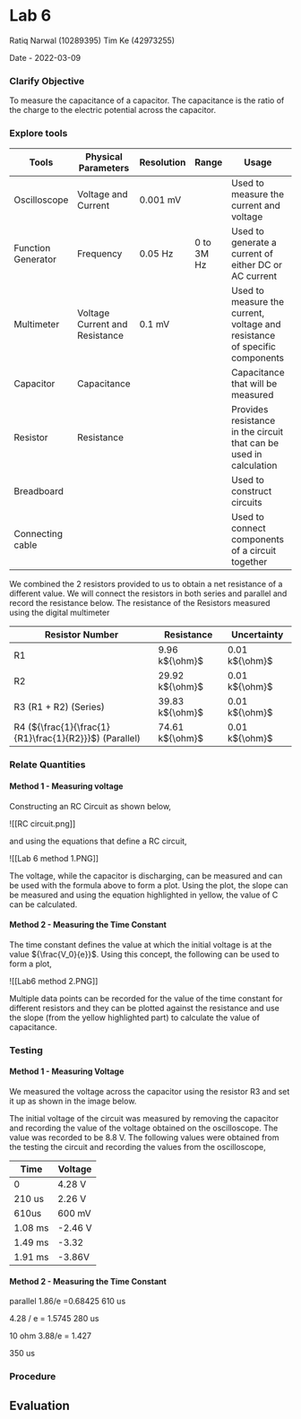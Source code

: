 # Lab 6
Ratiq Narwal (10289395)
Tim Ke (42973255)

Date - 2022-03-09

### Clarify Objective

To measure the capacitance of a capacitor. The capacitance is the ratio of the charge to the electric potential across the capacitor. 

### Explore tools
| Tools              | Physical Parameters            | Resolution | Range      | Usage                                                                      | Uncertainty         |
| ------------------ | ------------------------------ | ---------- | ---------- | -------------------------------------------------------------------------- | ------------------- |
| Oscilloscope       | Voltage and Current            | 0.001 mV   |            | Used to measure the current and voltage                                    |                     |
| Function Generator | Frequency                      | 0.05 Hz    | 0 to 3M Hz | Used to generate a current of either DC or AC current                      | 0.025 Hz            |
| Multimeter         | Voltage Current and Resistance | 0.1 mV     |            | Used to measure the current, voltage and resistance of specific components | 0.1 mV/mA/m${\ohm}$ |
| Capacitor          | Capacitance                    |            |            | Capacitance that will be measured                                          |                     |
| Resistor           | Resistance                     |            |            | Provides resistance in the circuit that can be used in calculation         |                     |
| Breadboard         |                                |            |            | Used to construct circuits                                                 |                     |
| Connecting cable   |                                |            |            | Used to connect components of a circuit together                           |                     |

We combined the 2 resistors provided to us to obtain a net resistance of a different value. We will connect the resistors in both series and parallel and record the resistance below. The resistance of the Resistors measured using the digital multimeter

| Resistor Number                                        | Resistance      | Uncertainty    |
| ------------------------------------------------------ | --------------- | -------------- |
| R1                                                     | 9.96 k${\ohm}$  | 0.01 k${\ohm}$ |
| R2                                                     | 29.92 k${\ohm}$ | 0.01 k${\ohm}$ |
| R3 (R1 + R2) (Series)                                  | 39.83 k${\ohm}$ | 0.01 k${\ohm}$ |
| R4 (${\frac{1}{\frac{1}{R1}\frac{1}{R2}}}$) (Parallel) | 74.61 k${\ohm}$  | 0.01 k${\ohm}$ | 



### Relate Quantities



#### Method 1 - Measuring voltage
Constructing an RC Circuit as shown below,

![[RC circuit.png]]

and using the equations that define a RC circuit,

![[Lab 6 method 1.PNG]]

The voltage, while the capacitor is discharging, can be measured and can be used with the formula above to form a plot. Using the plot, the slope can be measured and using the equation highlighted in yellow, the value of C can be calculated.

#### Method 2 - Measuring the Time Constant

The time constant defines the value at which the initial voltage is at the value ${\frac{V_0}{e}}$. Using this concept, the following can be used to form a plot,

![[Lab6 method 2.PNG]]

Multiple data points can be recorded for the value of the time constant for different resistors and they can be plotted against the resistance and use the slope (from the yellow highlighted part) to calculate the value of capacitance.


### Testing

#### Method 1 - Measuring Voltage

We measured the voltage across the capacitor using the resistor R3 and set it up as shown in the image below.


The initial voltage of the circuit was measured by removing the capacitor and recording the value of the voltage obtained on the oscilloscope. The value was recorded to be 8.8 V. The following values were obtained from the testing the circuit and recording the values from the oscilloscope,


| Time    | Voltage |
| ------- | ------- |
| 0       | 4.28 V  |
| 210 us  | 2.26 V  |
| 610us   | 600 mV  |
| 1.08 ms | -2.46 V |
| 1.49 ms | -3.32   |
| 1.91 ms | -3.86V |

#### Method 2 - Measuring the Time Constant

parallel
1.86/e =0.68425 
610 us

4.28 / e = 1.5745
280 us


10 ohm
3.88/e = 1.427

350 us




### Procedure

## Evaluation